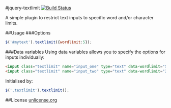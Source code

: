 #jquery-textlimit [![Build Status](http://img.shields.io/travis/cfreear/jquery-textlimit.svg?branch=master&style=flat-square)](https://travis-ci.org/cfreear/jquery-textlimit)

A simple plugin to restrict text inputs to specific word and/or character limits.

##Usage
###Options
```javascript
$('#mytext').textlimit({wordlimit:5});
```
###Data variables
Using data variables allows you to specify the options for inputs individually:
```html
<input class="textlimit" name="input_one" type="text" data-wordlimit="5"/>
<input class="textlimit" name="input_two" type="text" data-wordlimit="20"/>
```
Initialised by:
```javascript
$('.textlimit').textlimit();
```

##License
[unlicense.org](http://unlicense.org/UNLICENSE)
